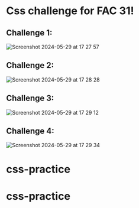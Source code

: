 # Css challenge for FAC 31!


## Challenge 1:

![Screenshot 2024-05-29 at 17 27 57](https://github.com/fac31/advanced-css/assets/74174344/aa6429b2-ce7c-4cb4-96a4-611808681cea)


## Challenge 2:

![Screenshot 2024-05-29 at 17 28 28](https://github.com/fac31/advanced-css/assets/74174344/5d6a3a6a-9ffa-4d01-b61c-011617d0a630)

## Challenge 3:

![Screenshot 2024-05-29 at 17 29 12](https://github.com/fac31/advanced-css/assets/74174344/fa92ef9f-b843-415c-aafc-38f1d43e8b93)

## Challenge 4:

![Screenshot 2024-05-29 at 17 29 34](https://github.com/fac31/advanced-css/assets/74174344/4bb0ed8c-662a-4f90-8699-46197d110bf8)
# css-practice
# css-practice
